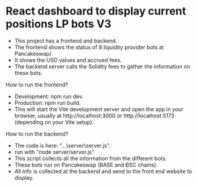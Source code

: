 # React dashboard to display current positions LP bots V3

- This project has a frontend and backend.
- The frontend shows the status of 8 liquidity provider bots at Pancakeswap/
- It shows the USD values and accrued fees.
- The backend server calls the Solidity fees to gather the information on these bots.

How to run the frontend?

- Development: npm run dev.
- Production: npm run build.
- This will start the Vite development server and open the app in your browser, usually at http://localhost:3000 or http://localhost:5173 (depending on your Vite setup).

How to run the backend?

- The code is here: "...\server\server.js".
- run with "node server/server.js".
- This script collects all the information from the different bots.
- These bots run on Pancakeswap (BASE and BSC chains).
- All info is collected at the backend and send to the front end website to display.
